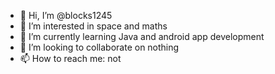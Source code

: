 - 👋 Hi, I’m @blocks1245
- 👀 I’m interested in space and maths
- 🌱 I’m currently learning Java and android app development
- 💞️ I’m looking to collaborate on nothing
- 📫 How to reach me: not

<!---
blocks1245/blocks1245 is a ✨ special ✨ repository because its `README.md` (this file) appears on your GitHub profile.
You can click the Preview link to take a look at your changes.
--->
